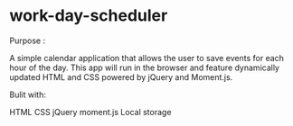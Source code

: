 # work-day-scheduler

Purpose :

A simple calendar application that allows the user to save events for each hour of the day. This app will run in the browser and feature dynamically updated HTML and CSS powered by jQuery and Moment.js.

Bulit with:

HTML 
CSS
jQuery
moment.js
Local storage
